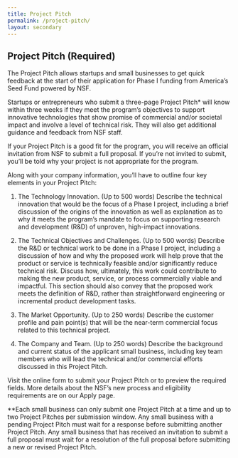 ```yaml
---
title: Project Pitch
permalink: /project-pitch/
layout: secondary
---
```

<section class="usa-section">
<div class="usa-content utility-content usa-grid">
<div class="usa-width-one-whole">

<h1>Project Pitch (Required)</h1>

<p class="text-medium" markdown="1">
The Project Pitch allows startups and small businesses to get quick feedback at the start of their application for Phase I funding from America’s Seed Fund powered by NSF. 

Startups or entrepreneurs who submit a three-page Project Pitch* will know within three weeks if they meet the program’s objectives to support innovative technologies that show promise of commercial and/or societal impact and involve a level of technical risk. They will also get additional guidance and feedback from NSF staff. 

If your Project Pitch is a good fit for the program, you will receive an official invitation from NSF to submit a full proposal. If you’re not invited to submit, you’ll be told why your project is not appropriate for the program. 

Along with your company information, you’ll have to outline four key elements in your Project Pitch:

1. The Technology Innovation. (Up to 500 words) 
Describe the technical innovation that would be the focus of a Phase I project, including a brief discussion of the origins of the innovation as well as explanation as to why it meets the program’s mandate to focus on supporting research and development (R&D) of unproven, high-impact innovations.  

2. The Technical Objectives and Challenges. (Up to 500 words) 
Describe the R&D or technical work to be done in a Phase I project, including a discussion of how and why the proposed work will help prove that the product or service is technically feasible and/or significantly reduce technical risk. Discuss how, ultimately, this work could contribute to making the new product, service, or process commercially viable and impactful. This section should also convey that the proposed work meets the definition of R&D, rather than straightforward engineering or incremental product development tasks.
               
3. The Market Opportunity. (Up to 250 words) 
Describe the customer profile and pain point(s) that will be the near-term commercial focus related to this technical project.
               
4. The Company and Team. (Up to 250 words)
Describe the background and current status of the applicant small business, including key team members who will lead the technical and/or commercial efforts discussed in this Project Pitch.

Visit the online form to submit your Project Pitch or to preview the required fields. More details about the NSF’s new process and eligibility requirements are on our Apply page. 

**Each small business can only submit one Project Pitch at a time and up to two Project Pitches per submission window. Any small business with a pending Project Pitch must wait for a response before submitting another Project Pitch. Any small business that has received an invitation to submit a full proposal must wait for a resolution of the full proposal before submitting a new or revised Project Pitch.
</p>

</div>
</div>
</section>
